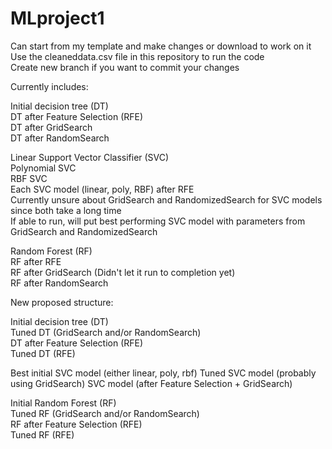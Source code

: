 # MLproject1

Can start from my template and make changes or download to work on it  
Use the cleaneddata.csv file in this repository to run the code  
Create new branch if you want to commit your changes

Currently includes:

Initial decision tree (DT)  
DT after Feature Selection (RFE)  
DT after GridSearch  
DT after RandomSearch

Linear Support Vector Classifier (SVC)  
Polynomial SVC  
RBF SVC  
Each SVC model (linear, poly, RBF) after RFE  
Currently unsure about GridSearch and RandomizedSearch for SVC models since both take a long time  
If able to run, will put best performing SVC model with parameters from GridSearch and RandomizedSearch

Random Forest (RF)  
RF after RFE  
RF after GridSearch (Didn't let it run to completion yet)  
RF after RandomSearch


New proposed structure:

Initial decision tree (DT)  
Tuned DT (GridSearch and/or RandomSearch)  
DT after Feature Selection (RFE)  
Tuned DT (RFE)

Best initial SVC model (either linear, poly, rbf)
Tuned SVC model (probably using GridSearch)
SVC model (after Feature Selection + GridSearch)


Initial Random Forest (RF)  
Tuned RF (GridSearch and/or RandomSearch)  
RF after Feature Selection (RFE)  
Tuned RF (RFE)
